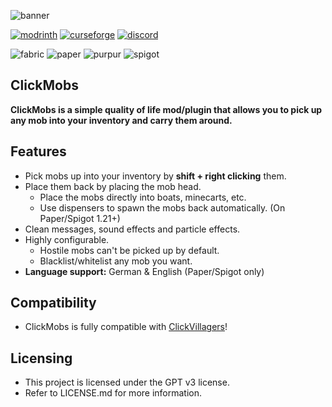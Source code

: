 ![banner](https://i.imgur.com/jMvJaKO.png)

[![modrinth](https://cdn.jsdelivr.net/npm/@intergrav/devins-badges@3/assets/cozy/available/modrinth_vector.svg)](https://modrinth.com/plugin/clickmobs)
[![curseforge](https://cdn.jsdelivr.net/npm/@intergrav/devins-badges@3/assets/cozy/available/curseforge_vector.svg)](https://www.curseforge.com/minecraft/mc-mods/clickmobs)
[![discord](https://cdn.jsdelivr.net/npm/@intergrav/devins-badges@3/assets/cozy/social/discord-plural_vector.svg)](https://discord.gg/zUetzp3Gzk)

![fabric](https://cdn.jsdelivr.net/npm/@intergrav/devins-badges@3/assets/compact/supported/fabric_vector.svg)
![paper](https://cdn.jsdelivr.net/npm/@intergrav/devins-badges@3/assets/compact/supported/paper_vector.svg)
![purpur](https://cdn.jsdelivr.net/npm/@intergrav/devins-badges@3/assets/compact/supported/purpur_vector.svg)
![spigot](https://cdn.jsdelivr.net/npm/@intergrav/devins-badges@3/assets/compact/supported/spigot_vector.svg)

## ClickMobs
**ClickMobs is a simple quality of life mod/plugin that allows you to pick up any mob into your inventory and carry
them around.**

## Features
- Pick mobs up into your inventory by **shift + right clicking** them.
- Place them back by placing the mob head.
  - Place the mobs directly into boats, minecarts, etc.
  - Use dispensers to spawn the mobs back automatically. (On Paper/Spigot 1.21+)
- Clean messages, sound effects and particle effects.
- Highly configurable.
  - Hostile mobs can't be picked up by default.
  - Blacklist/whitelist any mob you want.
- **Language support:** German & English (Paper/Spigot only)

## Compatibility
- ClickMobs is fully compatible with [ClickVillagers](https://modrinth.com/plugin/clickvillagers)!

## Licensing
- This project is licensed under the GPT v3 license.
- Refer to LICENSE.md for more information.
